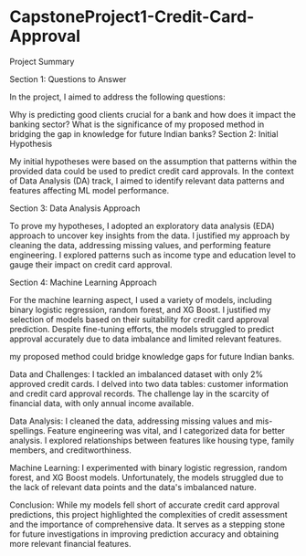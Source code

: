 # CapstoneProject1-Credit-Card-Approval
Project Summary

Section 1: Questions to Answer

In the project, I aimed to address the following questions:

Why is predicting good clients crucial for a bank and how does it impact the banking sector?
What is the significance of my proposed method in bridging the gap in knowledge for future Indian banks?
Section 2: Initial Hypothesis

My initial hypotheses were based on the assumption that patterns within the provided data could be used to predict credit card approvals. In the context of Data Analysis (DA) track, I aimed to identify relevant data patterns and features affecting ML model performance.

Section 3: Data Analysis Approach

To prove my hypotheses, I adopted an exploratory data analysis (EDA) approach to uncover key insights from the data. I justified my approach by cleaning the data, addressing missing values, and performing feature engineering. I explored patterns such as income type and education level to gauge their impact on credit card approval.

Section 4: Machine Learning Approach

For the machine learning aspect, I used a variety of models, including binary logistic regression, random forest, and XG Boost. I justified my selection of models based on their suitability for credit card approval prediction. Despite fine-tuning efforts, the models struggled to predict approval accurately due to data imbalance and limited relevant features.

my proposed method could bridge knowledge gaps for future Indian banks.

Data and Challenges: I tackled an imbalanced dataset with only 2% approved credit cards. I delved into two data tables: customer information and credit card approval records. The challenge lay in the scarcity of financial data, with only annual income available.

Data Analysis: I cleaned the data, addressing missing values and mis-spellings. Feature engineering was vital, and I categorized data for better analysis. I explored relationships between features like housing type, family members, and creditworthiness.

Machine Learning: I experimented with binary logistic regression, random forest, and XG Boost models. Unfortunately, the models struggled due to the lack of relevant data points and the data's imbalanced nature.

Conclusion: While my models fell short of accurate credit card approval predictions, this project highlighted the complexities of credit assessment and the importance of comprehensive data. It serves as a stepping stone for future investigations in improving prediction accuracy and obtaining more relevant financial features.

